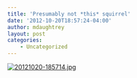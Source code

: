 ```yaml
---
title: 'Presumably not *this* squirrel'
date: '2012-10-20T18:57:24-04:00'
author: mdaughtrey
layout: post
categories:
    - Uncategorized
---
```


[![20121020-185714.jpg](/assets/uploads/2012/10/20121020-185714.jpg)](/assets/uploads/2012/10/20121020-185714.jpg)
